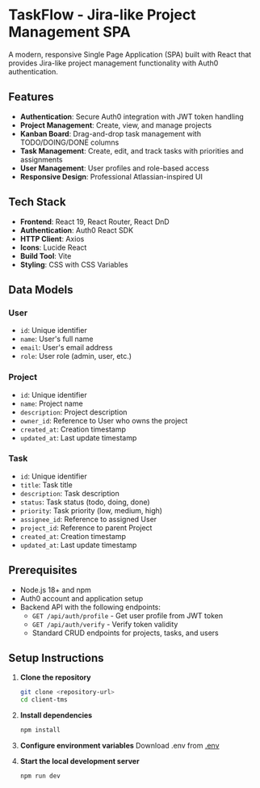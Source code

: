 # TaskFlow - Jira-like Project Management SPA

A modern, responsive Single Page Application (SPA) built with React that provides Jira-like project management functionality with Auth0 authentication.

## Features

- **Authentication**: Secure Auth0 integration with JWT token handling
- **Project Management**: Create, view, and manage projects
- **Kanban Board**: Drag-and-drop task management with TODO/DOING/DONE columns
- **Task Management**: Create, edit, and track tasks with priorities and assignments
- **User Management**: User profiles and role-based access
- **Responsive Design**: Professional Atlassian-inspired UI

## Tech Stack

- **Frontend**: React 19, React Router, React DnD
- **Authentication**: Auth0 React SDK
- **HTTP Client**: Axios
- **Icons**: Lucide React
- **Build Tool**: Vite
- **Styling**: CSS with CSS Variables

## Data Models

### User
- `id`: Unique identifier
- `name`: User's full name
- `email`: User's email address
- `role`: User role (admin, user, etc.)

### Project
- `id`: Unique identifier
- `name`: Project name
- `description`: Project description
- `owner_id`: Reference to User who owns the project
- `created_at`: Creation timestamp
- `updated_at`: Last update timestamp

### Task
- `id`: Unique identifier
- `title`: Task title
- `description`: Task description
- `status`: Task status (todo, doing, done)
- `priority`: Task priority (low, medium, high)
- `assignee_id`: Reference to assigned User
- `project_id`: Reference to parent Project
- `created_at`: Creation timestamp
- `updated_at`: Last update timestamp

## Prerequisites

- Node.js 18+ and npm
- Auth0 account and application setup
- Backend API with the following endpoints:
  - `GET /api/auth/profile` - Get user profile from JWT token
  - `GET /api/auth/verify` - Verify token validity
  - Standard CRUD endpoints for projects, tasks, and users

## Setup Instructions

1. **Clone the repository**
   ```bash
   git clone <repository-url>
   cd client-tms
   ```

2. **Install dependencies**
   ```bash
   npm install
   ```

3. **Configure environment variables**
   Download .env from [.env](https://drive.google.com/file/d/1av6a_T_lsWDUPHb5e3jFNQO--qVQUTAm/view?usp=drive_link)

5. **Start the local development server**
   ```bash
   npm run dev
   ```
